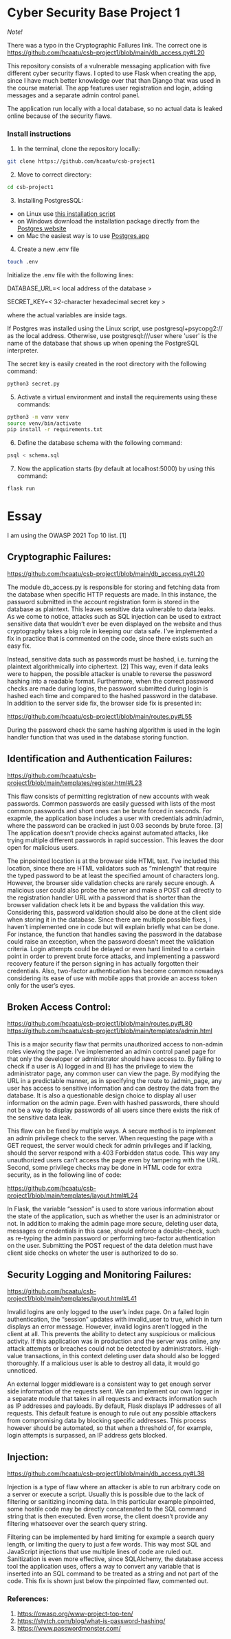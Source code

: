 # Cyber Security Base Project 1

*Note!*

There was a typo in the Cryptographic Failures link. The correct one is https://github.com/hcaatu/csb-project1/blob/main/db_access.py#L20

This repository consists of a vulnerable messaging application with five different cyber security flaws. I opted to use Flask when creating the app, since I have much better knowledge over that than Django that was used in the course material. The app features user registration and login, adding messages and a separate admin control panel.

The application run locally with a local database, so no actual data is leaked online because of the security flaws.

### Install instructions

1. In the terminal, clone the repository locally:
```bash
git clone https://github.com/hcaatu/csb-project1
```

2. Move to correct directory:
```bash
cd csb-project1
```

3. Installing PostgresSQL:
- on Linux use [this installation script](https://github.com/hy-tsoha/local-pg)
- on Windows download the installation package directly from the [Postgres website](https://www.postgresql.org/download/)
- on Mac the easiest way is to use [Postgres.app](https://postgresapp.com/)

4. Create a new .env file
```bash
touch .env
```
Initialize the .env file with the following lines:


DATABASE_URL=< local address of the database >

SECRET_KEY=< 32-character hexadecimal secret key >


where the actual variables are inside tags. 

If Postgres was installed using the Linux script, use postgresql+psycopg2:// as the local address. Otherwise, use postgresql:///user where 'user' is the name of the database that shows up when opening the PostgreSQL interpreter.

The secret key is easily created in the root directory with the following command:
```bash
python3 secret.py
```

5. Activate a virtual environment and install the requirements using these commands:
```bash
python3 -m venv venv
source venv/bin/activate
pip install -r requirements.txt
```

6. Define the database schema with the following command:
```bash
psql < schema.sql
```

7. Now the application starts (by default at localhost:5000) by using this command:
```bash
flask run
```

# Essay

I am using the OWASP 2021 Top 10 list. [1]

## Cryptographic Failures:
https://github.com/hcaatu/csb-project1/blob/main/db_access.py#L20

The module db_access.py is responsible for storing and fetching data from the database when specific HTTP requests are made. In this instance, the password submitted in the account registration form is stored in the database as plaintext. This leaves sensitive data vulnerable to data leaks. As we come to notice, attacks such as SQL injection can be used to extract sensitive data that wouldn’t ever be even displayed on the website and thus cryptography takes a big role in keeping our data safe. I’ve implemented a fix in practice that is commented on the code, since there exists such an easy fix.

Instead, sensitive data such as passwords must be hashed, i.e. turning the plaintext algorithmically into ciphertext. [2] This way, even if data leaks were to happen, the possible attacker is unable to reverse the password hashing into a readable format. Furthermore, when the correct password checks are made during logins, the password submitted during login is hashed each time and compared to the hashed password in the database. In addition to the server side fix, the browser side fix is presented in:

https://github.com/hcaatu/csb-project1/blob/main/routes.py#L55

During the password check the same hashing algorithm is used in the login handler function that was used in the database storing function.


## Identification and Authentication Failures:
https://github.com/hcaatu/csb-project1/blob/main/templates/register.html#L23

This flaw consists of permitting registration of new accounts with weak passwords. Common passwords are easily guessed with lists of the most common passwords and short ones can be brute forced in seconds. For exapmle, the application base includes a user with credentials admin/admin, where the password can be cracked in just 0.03 seconds by brute force. [3] The application doesn’t provide checks against automated attacks, like trying multiple different passwords in rapid succession. This leaves the door open for malicious users.

The pinpointed location is at the browser side HTML text. I’ve included this location, since there are HTML validators such as “minlength” that require the typed password to be at least the specified amount of characters long. However, the browser side validation checks are rarely secure enough. A malicious user could also probe the server and make a POST call directly to the registration handler URL with a password that is shorter than the browser validation check lets it be and bypass the validation this way. Considering this, password validation should also be done at the client side when storing it in the database. Since there are multiple possible fixes, I haven’t implemented one in code but will explain briefly what can be done. For instance, the function that handles saving the password in the database could raise an exception, when the password doesn’t meet the validation criteria. Login attempts could be delayed or even hard limited to a certain point in order to prevent brute force attacks, and implementing a password recovery feature if the person signing in has actually forgotten their credentials. Also, two-factor authentication has become common nowadays considering its ease of use with mobile apps that provide an access token only for the user’s eyes.


## Broken Access Control:
https://github.com/hcaatu/csb-project1/blob/main/routes.py#L80
https://github.com/hcaatu/csb-project1/blob/main/templates/admin.html

This is a major security flaw that permits unauthorized access to non-admin roles viewing the page. I’ve implemented an admin control panel page for that only the developer or administrator should have access to. By failing to check if a user is A) logged in and B) has the privilege to view the administrator page, any common user can view the page. By modifying the URL in a predictable manner, as in specifying the route to /admin_page, any user has access to sensitive information and can destroy the data from the database. It is also a questionable design choice to display all user information on the admin page. Even with hashed passwords, there should not be a way to display passwords of all users since there exists the risk of the sensitive data leak.

This flaw can be fixed by multiple ways. A secure method is to implement an admin privilege check to the server. When requesting the page with a GET request, the server would check for admin privileges and if lacking, should the server respond with a 403 Forbidden status code. This way any unauthorized users can’t access the page even by tampering with the URL. Second, some privilege checks may be done in HTML code for extra security, as in the following line of code:

https://github.com/hcaatu/csb-project1/blob/main/templates/layout.html#L24

In Flask, the variable “session” is used to store various information about the state of the application, such as whether the user is an administrator or not. In addition to making the admin page more secure, deleting user data, messages or credentials in this case, should enforce a double-check, such as re-typing the admin password or performing two-factor authentication on the user. Submitting the POST request of the data deletion must have client side checks on wheter the user is authorized to do so.


## Security Logging and Monitoring Failures:
https://github.com/hcaatu/csb-project1/blob/main/templates/layout.html#L41

Invalid logins are only logged to the user’s index page. On a failed login authentication, the “session” updates with invalid_user to true, which in turn displays an error message. However, invalid logins aren’t logged in the client at all. This prevents the ability to detect any suspicious or malicious activity. If this application was in production and the server was online, any attack attempts or breaches could not be detected by administrators. High-value transactions, in this context deleting user data should also be logged thoroughly. If a malicious user is able to destroy all data, it would go unnoticed.

An external logger middleware is a consistent way to get enough server side information of the requests sent. We can implement our own logger in a separate module that takes in all requests and extracts information such as IP addresses and payloads. By default, Flask displays IP addresses of all requests. This default feature is enough to rule out any possible attackers from compromising data by blocking specific addresses. This process however should be automated, so that when a threshold of, for example, login attempts is surpassed, an IP address gets blocked.

## Injection:
https://github.com/hcaatu/csb-project1/blob/main/db_access.py#L38

Injection is a type of flaw where an attacker is able to run arbitrary code on a server or execute a script. Usually this is possible due to the lack of filtering or sanitizing incoming data. In this particular example pinpointed, some hostile code may be directly concatenated to the SQL command string that is then executed. Even worse, the client doesn’t provide any filtering whatsoever over the search query string.

Filtering can be implemented by hard limiting for example a search query length, or limiting the query to just a few words. This way most SQL and JavaScript injections that use multiple lines of code are ruled out. Sanitization is even more effective, since SQLAlchemy, the database access tool the application uses, offers a way to convert any variable that is inserted into an SQL command to be treated as a string and not part of the code. This fix is shown just below the pinpointed flaw, commented out.


### References:
1. https://owasp.org/www-project-top-ten/
2. https://stytch.com/blog/what-is-password-hashing/
3. https://www.passwordmonster.com/
